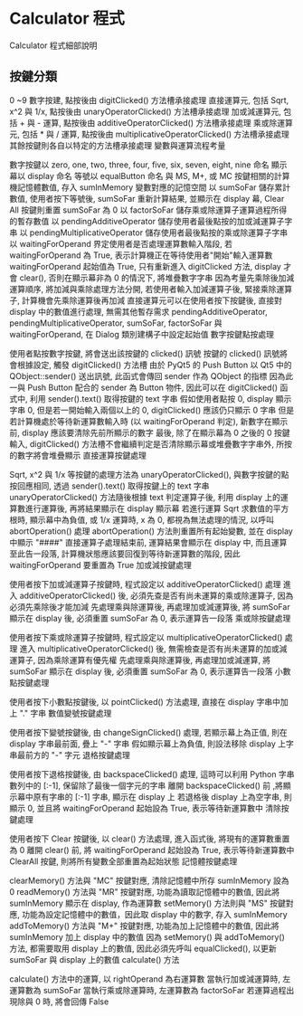 Calculator 程式
===

Calculator 程式細部說明

按鍵分類
---
0 ~9 數字按建, 點按後由 digitClicked() 方法槽承接處理
直接運算元, 包括 Sqrt, x^2 與 1/x, 點按後由 unaryOperatorClicked() 方法槽承接處理
加或減運算元, 包括 + 與 - 運算, 點按後由 additiveOperatorClicked() 方法槽承接處理
乘或除運算元, 包括 * 與 / 運算, 點按後由 multiplicativeOperatorClicked() 方法槽承接處理
其餘按鍵則各自以特定的方法槽承接處理
變數與運算流程考量

數字按鍵以 zero, one, two, three, four, five, six, seven, eight, nine 命名
顯示幕以 display 命名
等號以 equalButton 命名
與 MS, M+, 或 MC 按鍵相關的計算機記憶體數值, 存入 sumInMemory 變數對應的記憶空間
以 sumSoFar 儲存累計數值, 使用者按下等號後, sumSoFar 重新計算結果, 並顯示在 display 幕, Clear All 按鍵則重置 sumSoFar 為 0
以 factorSoFar 儲存乘或除運算子運算過程所得的暫存數值
以 pendingAdditiveOperator 儲存使用者最後點按的加或減運算子字串
以 pendingMultiplicativeOperator 儲存使用者最後點按的乘或除運算子字串
以 waitingForOperand 界定使用者是否處理運算數輸入階段, 若 waitingForOperand 為 True, 表示計算機正在等待使用者"開始"輸入運算數
waitingForOperand 起始值為 True, 只有重新進入 digitClicked 方法, display 才會 clear(), 否則在顯示幕非為 0 的情況下, 將堆疊數字字串
因為考量先乘除後加減運算順序, 將加減與乘除處理方法分開, 若使用者輸入加減運算子後, 緊接乘除運算子, 計算機會先乘除運算後再加減
直接運算元可以在使用者按下按鍵後, 直接對 display 中的數值進行處理, 無需其他暫存需求
pendingAdditiveOperator, pendingMultiplicativeOperator, sumSoFar, factorSoFar 與 waitingForOperand, 在 Dialog 類別建構子中設定起始值
數字按鍵點按處理

使用者點按數字按鍵, 將會送出該按鍵的 clicked() 訊號
按鍵的 clicked() 訊號將會根據設定, 觸發 digitClicked() 方法槽
由於 PyQt5 的 Push Button 以 Qt5 中的 QObject::sender() 送出訊號, 此函式會傳回 sender 作為 QObject 的指標
因為此一與 Push Button 配合的 sender 為 Button 物件, 因此可以在 digitClicked() 函式中, 利用 sender().text() 取得按鍵的 text 字串
假如使用者點按 0, display 顯示字串 0, 但是若一開始輸入兩個以上的 0, digitClicked() 應該仍只顯示 0 字串
但是若計算機處於等待新運算數輸入時 (以 waitingForOperand 判定), 新數字在顯示前, display 應該要清除先前所顯示的數字
最後, 除了在顯示幕為 0 之後的 0 按鍵輸入, digitClicked() 方法槽不會繼續判定是否清除顯示幕或堆疊數字字串外, 所按的數字將會堆疊顯示
直接運算按鍵處理

Sqrt, x^2 與 1/x 等按鍵的處理方法為 unaryOperatorClicked(), 與數字按鍵的點按回應相同, 透過 sender().text() 取得按鍵上的 text 字串
unaryOperatorClicked() 方法隨後根據 text 判定運算子後, 利用 display 上的運算數進行運算後, 再將結果顯示在 display 顯示幕
若進行運算 Sqrt 求數值的平方根時, 顯示幕中為負值, 或 1/x 運算時, x 為 0, 都視為無法處理的情況, 以呼叫 abortOperation() 處理
abortOperation() 方法則重置所有起始變數, 並在 display 中顯示 "####"
直接運算子處理結束前, 運算結果會顯示在 display 中, 而且運算至此告一段落, 計算機狀態應該要回復到等待新運算數的階段, 因此 waitingForOperand 要重置為 True
加或減按鍵處理

使用者按下加或減運算子按鍵時, 程式設定以 additiveOperatorClicked() 處理
進入 additiveOperatorClicked() 後, 必須先查是否有尚未運算的乘或除運算子, 因為必須先乘除後才能加減
先處理乘與除運算後, 再處理加或減運算後, 將 sumSoFar 顯示在 display 後, 必須重置 sumSoFar 為 0, 表示運算告一段落
乘或除按鍵處理

使用者按下乘或除運算子按鍵時, 程式設定以 multiplicativeOperatorClicked() 處理
進入 multiplicativeOperatorClicked() 後, 無需檢查是否有尚未運算的加或減運算子, 因為乘除運算有優先權
先處理乘與除運算後, 再處理加或減運算, 將 sumSoFar 顯示在 display 後, 必須重置 sumSoFar 為 0, 表示運算告一段落
小數點按鍵處理

使用者按下小數點按鍵後, 以 pointClicked() 方法處理, 直接在 display 字串中加上 "." 字串
數值變號按鍵處理

使用者按下變號按鍵後, 由 changeSignClicked() 處理, 若顯示幕上為正值, 則在 display 字串最前面, 疊上 "-" 字串
假如顯示幕上為負值, 則設法移除 display 上字串最前方的 "-" 字元
退格按鍵處理

使用者按下退格按鍵後, 由 backspaceClicked() 處理, 這時可以利用 Python 字串數列中的 [:-1], 保留除了最後一個字元的字串
離開 backspaceClicked() 前 ,將顯示幕中原有字串的 [:-1] 字串, 顯示在 display 上
若退格後 display 上為空字串, 則顯示 0, 並且將 waitingForOperand 起始設為 True, 表示等待新運算數中
清除按鍵處理

使用者按下 Clear 按鍵後, 以 clear() 方法處理, 進入函式後, 將現有的運算數重置為 0
離開 clear() 前, 將 waitingForOperand 起始設為 True, 表示等待新運算數中
ClearAll 按鍵, 則將所有變數全部重置為起始狀態
記憶體按鍵處理

clearMemory() 方法與 "MC" 按鍵對應, 清除記憶體中所存 sumInMemory 設為 0
readMemory() 方法與 "MR" 按鍵對應, 功能為讀取記憶體中的數值, 因此將 sumInMemory 顯示在 display, 作為運算數
setMemory() 方法則與 "MS" 按鍵對應, 功能為設定記憶體中的數值，因此取 display 中的數字, 存入 sumInMemory
addToMemory() 方法與 "M+" 按鍵對應, 功能為加上記憶體中的數值, 因此將 sumInMemory 加上 display 中的數值
因為 setMemory() 與 addToMemory() 方法, 都需要取用 display 上的數值, 因此必須先呼叫 equalClicked(), 以更新 sumSoFar 與 display 上的數值
calculate() 方法

calculate() 方法中的運算, 以 rightOperand 為右運算數
當執行加或減運算時, 左運算數為 sumSoFar
當執行乘或除運算時, 左運算數為 factorSoFar
若運算過程出現除與 0 時, 將會回傳 False

